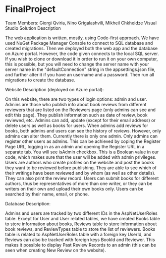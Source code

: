 # FinalProject
Team Members: Giorgi Qviria, Nino Grigalashvili, Mikheil Chkheidze
Visual Studio Solution Description

The web application is written, mostly, using Code-first approach. We have used NuGet
Package Manager Console to connect to SQL database and created migrations. Then we 
deployed both the web app and the database on Azure portal. However, the code given 
connects to the local SQL server. If you wish to clone or download it in order to run 
it on your own computer, this is possible, but you will need to change the server name 
with your server name in the "defaultConnection" string in the appsettings.json file, 
and further alter it if you have an username and a password.  Then run all migrations 
to create the database.

Website Description (deployed on Azure portal):

On this website, there are two types of login options: admin and user. Admins are those 
who publish info about book reviews from different reviewers that are listed on the Reviewers 
page (only admins can see and edit this page). They publish information such as date of review, 
book reviewed, etc. Admins can add, update (except for their email address) or delete users as 
well as books for users. When admins add reviews for books, both admins and users can see the 
history of reviews. However, only admins can alter them. Currently there is only one admin. 
Only admins can register other users as admins. This can be achieved by coping the Register Page 
URL, logging in as an admin and opening the Register URL in a separate tab. You will see isAdmin 
checkbox. This is a Boolean value in our code, which makes sure that the user will be added with 
admin privileges.
Users are authors who create profiles on the website and post the books they want to be reviewed 
before publishing. They are able to see which of their writings have been reviewed and by whom 
(as well as other details). They can also print the review record. Users can submit books for 
different authors, thus be representatives of more than one writer, or they can be writers on 
their own and upload their own books only. Users can be searched by their name, email, or phone.

Database Description:

Admins and users are tracked by two different IDs in the AspNetUserRoles table. Except for User and 
User related tables, we have created Books table to store information about books, Reviews table to 
store information about book reviews, and ReviewTypes table to store the list of reviewers. Books 
table is related to AspNetUserRoles table with a foreign key UserId, and Reviews can also be tracked 
with foreign keys BookId and Reviewer. This makes it possible to display Past Review Records to an 
admin (this can be seen when creating New Review on the website).
